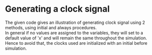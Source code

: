 # Generating a clock signal
The given code gives an illustration of generating clock signal using 2 methods, using initial and always procedures.</br>
In general if no values are assigned to the variables, they will set to a default value of 'x' and will remain the same throughout the simulation. Hence to avoid that, the clocks used are initialized with an initial before simulation. </br>
